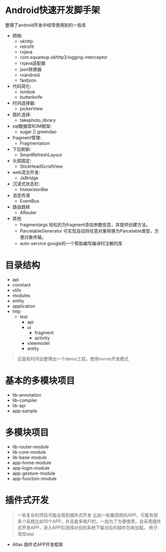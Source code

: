 # Android快速开发脚手架
整理了android开发中经常使用到的一些库

- 网络:
  - okhttp
  - retrofit
  - rxjava
  - com.squareup.okhttp3:logging-interceptor
  - rxjava适配器
  - json转换器
  - rxandroid
  - fastjson
- 代码简化:
	- lombok
	- butterknife
- 时间选择器:
	- pickerView
- 图片选择:
	- takephoto_library
- sql数据库ROM框架:
	- sugar || greendao
- fragment管理:
	- Fragmentation
- 下拉刷新:
	- SmartRefreshLayout
- 头部固定:
	- StickHeadScrollView
- web混合开发:
	- JsBridge
- 沉浸式状态栏:
	- ImmersionBar
- 消息传递
	- EventBus
- 路由跳转
	- ARouter
- 其他
	- fragmentargs 轻松的为fragment添加参数信息，并提供创建方法。
	- ParcelableGenerator 可实现自动将任意对象转换为Parcelable类型，方便对象传输。
	- auto-service google的一个帮助编写编译时注解的库
	
# 目录结构
- api
- constant
- utils
- modules
- entity
- application
- http
	- test
		- api
		- ui
			- fragment
			- activity
		- viewmodel
		- entity
> 后面有时间会整理出一个demo工程，使用mvvm开发模式

# 基本的多模块项目
- lib-annotation
- lib-compiler
- lib-api
- app-sample

# 多模块项目
- lib-router-module
- lib-core-module
- lib-base-module
- app-home-module
- app-login-module
- app-gesture-module
- app-function-module
# 插件式开发
> 一些复杂的项目可能会用到插件式开发
> 比如一些集团用的APP，可能有很多个系统比如10个APP，并且是多租户的，一般为了方便使用，会采用插件式开发APP，进入APP后选择对应的系统下载对应的插件包来加载。
> 例子: 淘宝app
- Atlas 插件式APP开发框架
